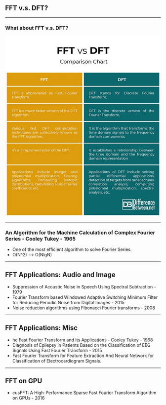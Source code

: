 ## FFT v.s. DFT?

---

### What about FFT v.s. DFT?
![img](literature/jotarios/img/fftvsdft.jpeg)

---

### An Algorithm for the Machine Calculation of Complex Fourier Series - Cooley Tukey - 1965

+ One of the most efficient algorithm to solve Fourier Series.
+ O(N^2) --> O(NlgN)

---

## FFT Applications: Audio and Image

+ Suppression of Acoustic Noise in Speech Using Spectral Subtraction - 1979
+ Fourier Transform based Windowed Adaptive Switching Minimum Filter for Reducing Periodic Noise from Digital Images - 2015
+ Noise reduction algorithms using Fibonacci Fourier transforms - 2008

---

## FFT Applications: Misc

+ he Fast Fourier Transform and Its Applications - Cooley Tukey - 1968
+ Diagnosis of Epilepsy in Patients Based on the Classification of EEG Signals Using Fast Fourier Transform - 2015
+ Fast Fourier Transform for Feature Extraction And Neural Network for Classification of Electrocardiogram Signals.

---

## FFT on GPU

+ cusFFT: A High-Performance Sparse Fast Fourier Transform Algorithm on GPUs - 2016
